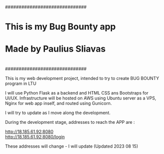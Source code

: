 ##############################
#                            #
# This is my Bug Bounty app  #
# Made by Paulius Sliavas    #
#                            #
##############################

This is my web development project, intended to try to create BUG BOUNTY program in LTU

I will use Python Flask as a backend and HTML CSS ans Bootstraps for UI/UX.
Infrastructure will be hosted on AWS using Ubuntu server as a VPS, Nginx for web app inself, and routed using Gunicorn.

I will try to update as I move along the development.

During the development stage, addresses to reach the APP are :

http://18.185.61.92:8080                                                                                                          
http://18.185.61.92:8080/login

These addresses will change - I will update (Updated 2023 08 15)
